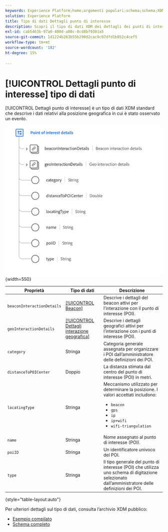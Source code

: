 ```yaml
---
keywords: Experience Platform;home;argomenti popolari;schema;schema;XDM;campi;schemi;schemi;poi;dettagli poi;punto di interesse;dettagli punto di interesse;tipo di dati;tipo di dati;tipo di dati;
solution: Experience Platform
title: Tipo di dati Dettagli punto di interesse
description: Scopri il tipo di dati XDM dei dettagli dei punti di interesse.
exl-id: cab5463b-97a0-400d-a00c-0cd8bf9301a5
source-git-commit: 1d1224b263b55b290d2cac9c07dfd1b852c4cef5
workflow-type: tm+mt
source-wordcount: '182'
ht-degree: 15%

---
```


# [!UICONTROL Dettagli punto di interesse] tipo di dati

[!UICONTROL Dettagli punto di interesse] è un tipo di dati XDM standard che descrive i dati relativi alla posizione geografica in cui è stato osservato un evento.

![](../images/data-types/poi-details.png){width=550}

| Proprietà | Tipo di dati | Descrizione |
| --- | --- | --- |
| `beaconInteractionDetails` | [[!UICONTROL Beacon]](./beacon.md) | Descrive i dettagli del beacon attivi per l’interazione con il punto di interesse (POI). |
| `geoInteractionDetails` | [[!UICONTROL Dettagli interazione geografica]](./geo-interaction-details.md) | Descrive i dettagli geografici attivi per l’interazione con i punti di interesse (POI). |
| `category` | Stringa | Categoria generale assegnata per organizzare i POI dall’amministratore delle definizioni dei POI. |
| `distanceToPOICenter` | Doppio | La distanza stimata dal centro del punto di interesse (POI) in metri. |
| `locatingType` | Stringa | Meccanismo utilizzato per determinare la posizione. I valori accettati includono: <ul><li>`beacon`</li><li>`gps`</li><li>`ip`</li><li>`ip+wifi`</li><li>`wifi-triangulation`</li></ul> |
| `name` | Stringa | Nome assegnato al punto di interesse (POI). |
| `poiID` | Stringa | Un identificatore univoco del POI. |
| `type` | Stringa | Il tipo generale del punto di interesse (POI) che utilizza uno schema di digitazione selezionato dall’amministratore delle definizioni dei POI. |

{style="table-layout:auto"}

Per ulteriori dettagli sul tipo di dati, consulta l’archivio XDM pubblico:

* [Esempio compilato](https://github.com/adobe/xdm/blob/master/components/datatypes/poi-detail.example.1.json)
* [Schema completo](https://github.com/adobe/xdm/blob/master/components/datatypes/poi-detail.schema.json)
